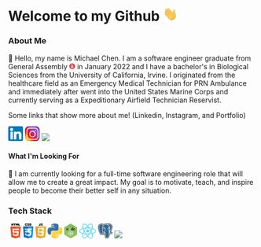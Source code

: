 # Welcome to my Github <img src="wave.gif" width="30px">

### About Me

:boy: Hello, my name is Michael Chen. I am a software engineer graduate from General Assembly <img src="/general-assembly_logo.png" width="12px" height="12px"> in January 2022 and I have a bachelor's in Biological Sciences from the University of California, Irvine. I originated from the healthcare field as an Emergency Medical Technician for PRN Ambulance and immediately after went into the United States Marine Corps and currently serving as a Expeditionary Airfield Technician Reservist.

Some links that show more about me! (Linkedin, Instagram, and Portfolio)

<img src="LinkedIn.png" width="30px"><a href="https://www.linkedin.com/in/chenmichael2/"></a> </img><img src="insta.png" width="30px"><a href="https://www.instagram.com/sundaebests/"></a></img> <img src="frame-1.ico" width="30px"><a></a></img>

#### What I'm Looking For
:eyes: I am currently looking for a full-time software engineering role that will allow me to create a great impact. My goal is to motivate, teach, and inspire people to become their better self in any situation. 

### Tech Stack

<img src="html5-icon-1.png" height="30px"/><img src="css.png" height="30px"/> <img src="javascript-icon1.png" height="30px"/> <img src="python.png" height="30px"/> <img src="node-js-icon-8.png" height="30px"/> <img src="react.png" height="30px"/> <img src="postgreSQL.png" height="30px"/> <img src="mongodb-2.png" height="30px"/>